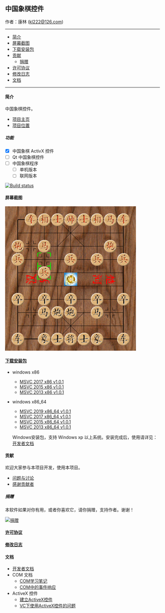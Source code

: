 ## 中国象棋控件

作者：康林 (kl222@126.com)

-------------------------

- [简介](#简介)
- [屏幕截图](#屏幕截图)
- [下载安装包](#下载安装包)
- [贡献](#贡献)
  - [捐赠](#捐赠)
- [许可协议](License.md)
- [修改日志](ChangeLog.md)
- [文档](#文档)

-------------------------

#### 简介
中国象棋控件。

- [项目主页](http://kanglin.github.io/ChineseChessControl/)
- [项目位置](https://github.com/KangLin/ChineseChessControl)

##### 功能
- [x] 中国象棋 ActivX 控件
- [ ] Qt 中国象棋控件
- [ ] 中国象棋程序
  + [ ] 单机版本
  + [ ] 联网版本

[![Build status](https://ci.appveyor.com/api/projects/status/lxs0mxtdl238yrq4?svg=true)](https://ci.appveyor.com/project/KangLin/chinesechesscontrol)

#### 屏幕截图

![屏幕截图](Documents/Image/ShotScreen.png)

#### [下载安装包](https://github.com/KangLin/ChineseChessControl/releases/latest)

- windows x86
    - [MSVC 2017 x86 v1.0.1](https://github.com/KangLin/ChineseChessControl/releases/download/v1.0.1/ChineseChessControl-Setup-msvc1916-x86-v1.0.1.exe)
    - [MSVC 2015 x86 v1.0.1](https://github.com/KangLin/ChineseChessControl/releases/download/v1.0.1/ChineseChessControl-Setup-msvc1900-x86-v1.0.1.exe)
    - [MSVC 2013 x86 v1.0.1](https://github.com/KangLin/ChineseChessControl/releases/download/v1.0.1/ChineseChessControl-Setup-msvc1800-x86-v1.0.1.exe)

- windows x86_64
    - [MSVC 2019 x86_64 v1.0.1](https://github.com/KangLin/ChineseChessControl/releases/download/v1.0.1/ChineseChessControl-Setup-msvc1925-x86_64-v1.0.1.exe)
    - [MSVC 2017 x86_64 v1.0.1](https://github.com/KangLin/ChineseChessControl/releases/download/v1.0.1/ChineseChessControl-Setup-msvc1916-x86_64-v1.0.1.exe)
    - [MSVC 2015 x86_64 v1.0.1](https://github.com/KangLin/ChineseChessControl/releases/download/v1.0.1/ChineseChessControl-Setup-msvc1900-x86_64-v1.0.1.exe)
    - [MSVC 2013 x86_64 v1.0.1](https://github.com/KangLin/ChineseChessControl/releases/download/v1.0.1/ChineseChessControl-Setup-msvc1800-x86_64-v1.0.1.exe)

  Windows安装包，支持 Windows xp 以上系统。安装完成后，使用请详见：[开发者文档](Documents/Developer.md#调试)

#### 贡献
欢迎大家参与本项目开发，使用本项目。

- [问题与讨论](https://github.com/KangLin/ChineseChessControl/issues)
- [感谢贡献者](https://github.com/KangLin/ChineseChessControl/graphs/contributors)

##### 捐赠
本软件如果对你有用，或者你喜欢它，请你捐赠，支持作者。谢谢！

[![捐赠](https://gitee.com/kl222/RabbitCommon/raw/master/Src/Resource/image/Contribute.png "捐赠")](https://github.com/KangLin/RabbitCommon/raw/master/Src/Resource/image/Contribute.png "捐赠")
#### [许可协议](License.md)
#### [修改日志](ChangeLog.md)
#### 文档
- [开发者文档](Documents/Developer.md)
- COM 文档
  + [COM学习笔记](Documents/COM/COM学习笔记.html)
  + [COM中的事件响应](Documents/COM/COM中的事件响应.html)
- ActiveX 控件
  + [建立ActiveX控件](Documents/ActiveX控件/建立ActiveX控件.html)
  + [VC下使用ActiveX控件的问题](Documents/ActiveX控件/VC下使用ActiveX控件的问题.html)

